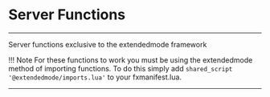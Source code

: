 <h1>Server Functions</h1>

-----

Server functions exclusive to the extendedmode framework

!!! Note
    For these functions to work you must be using the extendedmode method of importing functions.
	To do this simply add `shared_script '@extendedmode/imports.lua'` to your fxmanifest.lua.
	
-----